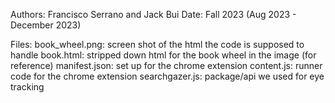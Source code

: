 Authors: Francisco Serrano and Jack Bui
Date: Fall 2023 (Aug 2023 - December 2023)

Files: 
    book_wheel.png: screen shot of the html the code is supposed to handle
    book.html: stripped down html for the book wheel in the image (for reference)
    manifest.json: set up for the chrome extension 
    content.js: runner code for the chrome extension 
    searchgazer.js: package/api we used for eye tracking